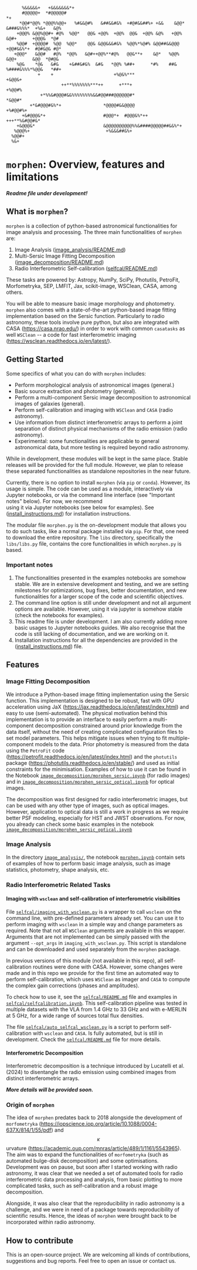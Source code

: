```
      %&&&&&+   +&&&&&&&*+                                                                 
      #@@@@@+  *#@@@@@#                                                                 *+ 
     *@@#*@@% *@@@%%@@+   %#&&@#%   &##&&#&%  +#@#&&##%+ +&&    &@@* &###&%%%*  +%&+   &@% 
    +@@@% &@@%@@#+ #@%  %@@*   @@& +@@%  +@@%  @@&  +@@% &@%   +@@%  &@#+      +@@@&  *@#  
    %@@#  +@@@@#  %@@  %@@*    @@& &@@&&&#&%  %@@%*%@#% &@@##&&@@@  +@@#&&%*+  #@#&@& #@*  
   +@@@*   &@@#   #@%  *@@%   &@#++@@%**#@%   @@&**+    &@*   %@@%  &@@+      &@@  *@#@&   
    %@&    *@&   &#&    +&##&#&%  &#&   *@@% %##+      *#%    ##&  %####&%%%*%@@&   *##+   
            +    +                       +%@&%***                          +&@@&+          
                     ++**%%%%%%%***++      +***+                         +%@@#%            
             +*%%&#@@@#&&%%%%%%%%&&#@@###@@@@@@#*                      *&@@#*              
         +*&#@@@#&%*+                *@@@@#&&@@@@                  +%#@@#%+                
      +&#@@@&*+                      #@@@*+  #@@@&%*++    +++**%&#@@#&*                    
    +&@@@&*                          &@@@@@@@@@@%%&####@@@@@##&&%*+                        
   %@@@%+                             +%&&&##&%+                                           
  %@@#+                                                                                    
  %&+                                                                                   
```


# `morphen`: Overview, features and limitations
***Readme file under development!***
## What is `morphen`?
`morphen` is a collection of python-based astronomical functionalities for image analysis and 
processing. The three main functionalities of `morphen` are:
1. Image Analysis ([image_analysis/README.md](image_analysis/README.md))
2. Multi-Sersic Image Fitting Decomposition ([image_decomposition/README.md](image_decomposition/README.md))
3. Radio Interferometric Self-calibration ([selfcal/README.md](selfcal/README.md))

These tasks are powered by: Astropy, NumPy, SciPy, Photutils, PetroFit, Morfometryka, SEP, LMFIT, 
Jax, scikit-image, WSClean, CASA, among others. 

You will be able to measure basic image morphology and photometry. `morphen` also comes with a 
state-of-the-art python-based image fitting implementation based on the Sersic 
function. Particularly to radio astronomy, these tools involve pure python, but also are 
integrated with CASA (https://casa.nrao.edu/) in order to work with common `casatasks` as well 
`WSClean` -- a code for fast interferometric imaging (https://wsclean.readthedocs.io/en/latest/).

## Getting Started
Some specifics of what you can do with `morphen` includes:
- Perform morphological analysis of astronomical images (general.)
- Basic source extraction and photometry (general).
- Perform a multi-component Sersic image decomposition to astronomical images of galaxies (general).
- Perform self-calibration and imaging with `WSClean` and `CASA` (radio astronomy).
- Use information from distinct interferometric arrays to perform a joint separation of distinct 
  physical mechanisms of the radio emission (radio astronomy).
- Experimental: some functionalities are applicable to general astronomical data, but more 
  testing is required beyond radio astronomy.

While in development, these modules will be kept in the same place. Stable releases will be 
provided for the full module. However, we plan to release these separated functionalities 
as standalone repositories in the near future.


Currently, there is no option to install `morphen` (via `pip` or `conda`). 
However, its usage is simple. The code can be used as a module, interactively via Jupyter notebooks,
or via the command line interface (see "Important notes" below). For now, we recommend  
using it via Jupyter notebooks (see below for examples). 
See ([install_instructions.md](install_instructions.md)) for installation instructions.


The modular file `morphen.py` is the on-development module that allows you 
to do such tasks, like a normal package installed via `pip`. For that, one need to download the 
entire repository. The `libs` directory, specifically 
the `libs/libs.py` file, contains the core functionalities in which `morphen.py` is based.

[//]: # (Examples can be found in the following directories: )

[//]: # (- `notebooks/`: contains some more general examples of how to use the code.)

[//]: # (- `image_analysis/`: contains examples of how to use the image analysis functionalities.)

[//]: # (- `image_decomposition/`: contains examples of how to use the Sersic image decomposition )

[//]: # (  functionalities.)

### Important notes
1. The functionalities presented in the examples notebooks are somehow stable. We are in extensive 
   development and testing, and we are setting milestones for optimizations, bug fixes, better 
   documentation, and new functionalities for a larger scope of the code and scientific objectives.
2. The command line option is still under development and not all argument options are 
   available. However, using it via jupyter is somehow stable (check the notebooks for examples). 
3. This readme file is under development. I am also currently adding more basic usages to 
   Jupyter notebooks guides. We also recognise that the code is still lacking of documentation, and 
   we are working on it.
4. Installation instructions for all the dependencies are provided in the ([install_instructions.md](install_instructions.md)) file.


## Features
### Image Fitting Decomposition

We introduce a Python-based image fitting implementation using the Sersic function.
This implementation is designed to be robust, fast with GPU acceleration using 
JaX (https://jax.readthedocs.io/en/latest/index.html) and easy to use 
(semi-automated). 
The physical motivation behind this implementation is to provide an interface to easily perform a 
multi-component decomposition constrained around prior knowledge from the data itself, without 
the need of creating complicated configuration files to set model parameters. 
This helps mitigate issues when trying to fit multiple-component models to the data. 
Prior photometry is measured from the data using the `PetroFit` code 
(https://petrofit.readthedocs.io/en/latest/index.html) and the 
`photutils` package (https://photutils.readthedocs.io/en/stable/) and used as initial 
constraints for the minimisation.
Examples of how to use it can be found in the Notebook 
[```image_decomposition/morphen_sersic.ipynb```](image_decomposition/morphen_sersic.ipynb) (for 
radio images) and in [```image_decomposition/morphen_sersic_optical.ipynb```](image_decomposition/morphen_sersic_optical.ipynb) 
for optical images.


The decomposition was first designed for radio interferometric images, but can be used with any 
other type of images, such as optical images. However, application to optical data is still a work in 
progress as we require better PSF modeling, especially for HST and JWST observations. 
For now, you already can check some basic examples in the notebook
[```image_decomposition/morphen_sersic_optical.ipynb```](image_decomposition/morphen_sersic_optical.ipynb)


[//]: # (More details can be found in the )

[//]: # ([```image_decomposition/README.md```]&#40;image_decomposition/README.md&#41; file.)




[//]: # (Parameter preparation )

[//]: # (for minimisation is fully-automated, but the user has to define the number of model )

[//]: # (components to be fitted to the data.)

[//]: # (It uses the LMFIT package )

[//]: # (with a GPU optmisation layer &#40;Jax&#41;. )



[//]: # (It uses the LMFIT package with an )
[//]: # (object-oriented implementation, easy to use and manageable number of n-components. )

### Image Analysis
In the directory [```image_analysis/```](image_analysis/), the notebook 
[```morphen.ipynb```](image_analysis/morphen.ipynb) contain sets of examples of how to perform 
basic image analysis, such as image statistics, photometry,
shape analysis, etc. 

[//]: # (Check also [```image_analysis/README.md```]&#40;image_analysis/README.md&#41; file for more details.)

[//]: # (Collective direct results from this code are published here: `<<ADD LINK>>`.)

### Radio Interferometric Related Tasks

[//]: # (#### Interferometric Imaging With `wsclean`)

[//]: # (Directory [```imaging/```]&#40;imaging/&#41; contains a python script called )

[//]: # ([```imaging/imaging_with_wsclean_v3.py```]&#40;imaging/imaging_with_wsclean_v3.py&#41; which is just a support code )

[//]: # (for easy use to call wsclean on the command line. See the intructions file of )

[//]: # (how to use it: [```imaging/wsclean_imaging.md```]&#40;imaging/wsclean_imaging.md&#41;)

#### Imaging with `wsclean` and self-calibration of interferometric visibilities

File [```selfcal/imaging_with_wsclean.py```](selfcal/imaging_with_wsclean.py) is a wrapper
to call `wsclean` on the command line, with pre-defined parameters already set. You can 
use it to perform imaging with `wsclean` in a simple way and change parameters as 
required. Note that not all `WSClean` arguments are available in this wrapper.
Arguments that are not implemented can be simply passed with the argument 
`--opt_args` in `imaging_with_wsclean.py`. This script is standalone and can be downloaded 
and used separately from the `morphen` package.


In previous versions of this module (not available in this repo), all self-calibration 
routines were done with CASA. However, some changes were made and in this repo we 
provide for the first time an automated way to perform self-calibration, which uses `WSClean` as 
imager and `CASA` to compute the complex gain corrections (phases and amplitudes). 

To check how to use it, see the 
[```selfcal/README.md```](selfcal/README.md) file and examples in 
[```selfcal/selfcalibration.ipynb```](selfcal/selfcalibration.ipynb).
This self-calibration pipeline was tested in multiple datasets with the VLA from 1.4 GHz to 33 
GHz and with e-MERLIN at 5 GHz, for a wide range of sources total flux densities.

[//]: # (In about 50% of the cases, the pipeline was able to converge to a good solution, for the other )

[//]: # (cases, after further inspection, good solutions performing a second run of the pipeline. )

The file [```selfcal/auto_selfcal_wsclean.py```](selfcal/auto_selfcal_wsclean.py) 
is a script to perform self-calibration with `wsclean` and `CASA`. Is fully automated, 
but is still in development. Check the 
[```selfcal/README.md```](selfcal/README.md) file for more details.

[//]: # (#### Selfcalibration and Imaging with `CASA`.)

[//]: # (&#40;DOC NOT READY&#41;)

#### Interferometric Decomposition
Interferometric decomposition is a technique introduced by Lucatelli et al. (2024) to 
disentangle the radio emission using combined images from distinct interferometric arrays.

***More details will be provided soon.***

[//]: # (#### CASA Utilities)

[//]: # (&#40;IN DEV&#41;)

### Origin of `morphen`
The idea of `morphen` predates back to 2018 alongside the development of 
`morfometryka` (https://iopscience.iop.org/article/10.1088/0004-637X/814/1/55/pdf) and 
$$\kappa$$urvature (https://academic.oup.com/mnras/article/489/1/1161/5543965). The aim was to 
expand the functionalities of `morfometryka` (such as automated bulge-disk decomposition) and some optimisations.
Development was on pause, but soon after I started working with radio astronomy, it was 
clear that we needed a set of automated tools for radio interferometric data processing and analysis,
from basic plotting to more complicated tasks, such as self-calibration and a robust image 
decomposition. 


Alongside, it was also clear that the reproducibility in radio astronomy is a challenge, and 
we were in need of a package towards reproducibility of scientific results. Hence, the ideas of 
`morphen` were brought back to be incorporated within radio astronomy.


## How to contribute
This is an open-source project. We are welcoming all kinds of contributions, suggestions and bug 
reports. Feel free to open an issue or contact us. 
